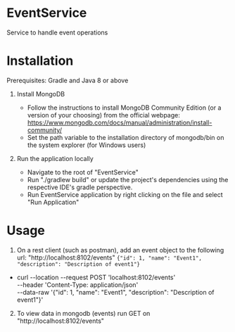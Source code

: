 # EventService
Service to handle event operations

# Installation

Prerequisites: Gradle and Java 8 or above

1. Install MongoDB
    - Follow the instructions to install MongoDB Community Edition (or a version of your choosing) from the official webpage: https://www.mongodb.com/docs/manual/administration/install-community/
    - Set the path variable to the installation directory of mongodb/bin on the system explorer (for Windows users)
    
2. Run the application locally
   - Navigate to the root of "EventService"
   - Run "./gradlew build" or update the project's dependencies using the respective IDE's gradle perspective.
   - Run EventService application by right clicking on the file and select "Run Application"

# Usage

1.  On a rest client (such as postman), add an event object to the following url: "http://localhost:8102/events"
```{"id": 1, "name": "Event1", "description": "Description of event1"}```


- curl --location --request POST 'localhost:8102/events' \
   --header 'Content-Type: application/json' \
   --data-raw '{"id": 1, "name": "Event1", "description": "Description of event1"}'
   
2. To view data in mongodb (events) run GET on "http://localhost:8102/events"

       
